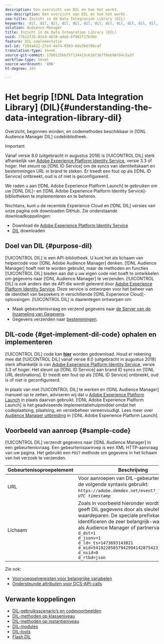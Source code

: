 ```yaml
---
description: Een overzicht van DIL en hoe het werkt.
seo-description: Een overzicht van DIL en hoe het werkt.
seo-title: Inzicht in de Data Integration Library (DIL)
keywords: 'dil, dil, dil, dil, dil, dil, dil, dil, dil, dil, dil, dil, dil, dil, dil, dil, dil, dil, dil, dil, dil, dil, dil, dil, dil, dil, dil, dil, dil, dil, dil, dil, dil, dil, dil. l, '
solution: Audience Manager
title: Inzicht in de Data Integration Library (DIL)
uuid: 77b12f35-81e4-4639-ada6-bf982f27b36e
feature: DIL-implementatie
exl-id: f194a422-27ed-4a74-9583-8de3b6786caf
translation-type: tm+mt
source-git-commit: 1760125bbf5f134415c616f367f0eb96f04c5a3f
workflow-type: tm+mt
source-wordcount: '496'
ht-degree: 16%

---
```


# Het begrip [!DNL Data Integration Library] (DIL){#understanding-the-data-integration-library-dil}

Overzicht, begonnen worden, en codemethodes beschikbaar in [!DNL Audience Manager DIL] codebibliotheek.

>[!IMPORTANT]
>
>Vanaf versie 8.0 (uitgebracht in augustus 2018) is [!UICONTROL DIL] sterk afhankelijk van [Adobe Experience Platform Identity Service](https://docs.adobe.com/content/help/nl-NL/id-service/using/home.html), versie 3.3 of hoger. Het steunt op [!DNL ID Service] om de syncs van identiteitskaart en bestemmingen URL in brand te steken. Er treedt een fout op als [!DNL ID Service] ontbreekt, oud is of niet is geconfigureerd.
>
>We raden u aan [!DNL Adobe Experience Platform Launch] te gebruiken om uw [!DNL DIL]- en [!DNL Adobe Experience Platform Identity Service]-bibliotheken te implementeren en te beheren.

Nochtans, kunt u de recentste Experience Cloud en [!DNL DIL] versies van onze pagina ook downloaden GitHub. Zie onderstaande downloadkoppelingen:

* Download de [Adobe Experience Platform Identity Service](https://github.com/Adobe-Marketing-Cloud/id-service/releases)
* [DIL](https://github.com/Adobe-Marketing-Cloud/dil/releases) downloaden

## Doel van DIL {#purpose-dil}

[!UICONTROL DIL] is een API-bibliotheek. U kunt het als lichaam van helpercode voor [!DNL Adobe Audience Manager] denken. [!DNL Audience Manager] hoeft niet te worden gebruikt, maar de methoden en functies [!UICONTROL DIL] bieden aan dat u uw eigen code niet hoeft te ontwikkelen om gegevens naar [!DNL Audience Manager] te verzenden. [!UICONTROL DIL] is ook anders dan de API die wordt geleverd door [Adobe Experience Platform Identity Service](https://docs.adobe.com/content/help/en/id-service/using/home.html). Deze service is ontworpen voor het beheer van de identiteit van bezoekers in verschillende [!DNL Experience Cloud]-oplossingen. [!UICONTROL DIL] is daarentegen ontworpen om:

* Maak gebeurtenisvraag en verzend gegevens naar [de Server van de Inzameling van Gegevens](../reference/system-components/components-data-collection.md).
* Gegevens verzenden naar [bestemmingen](../features/destinations/destinations.md).

## DIL-code {#get-implement-dil-code} ophalen en implementeren

[!UICONTROL DIL] code kan  **[hier](https://github.com/Adobe-Marketing-Cloud/dil/releases)** worden gedownload. Houd er rekening mee dat [!UICONTROL DIL] vanaf versie 8.0 (uitgebracht in augustus 2018) sterk afhankelijk is van [Adobe Experience Platform Identity Service](https://docs.adobe.com/content/help/en/id-service/using/home.html), versie 3.3 of hoger. Het steunt op [!DNL ID Service] aan brand ID syncs en [!DNL URL destinations]. Er treedt een fout op als [!DNL ID Service] ontbreekt, oud is of niet is geconfigureerd.

In plaats van met [!UICONTROL DIL] te werken en [!DNL Audience Manager] manueel op te zetten, adviseren wij dat u [Adobe Experience Platform Launch](https://experienceleague.adobe.com/docs/launch/using/home.html) in plaats daarvan gebruikt. [!DNL Adobe Experience Platform Launch] is het geadviseerde implementatiehulpmiddel omdat het codeplaatsing, plaatsing, en versiebeheer vereenvoudigt. Lees meer over [Audience Manager uitbreiding](https://experienceleague.adobe.com/docs/launch/using/extensions-ref/adobe-extension/audience-manager/overview.html) in [!DNL Adobe Experience Platform Launch].

## Voorbeeld van aanroep {#sample-code}

[!UICONTROL DIL] verzendt gegevens naar  [!DNL Audience Manager] in een gebeurtenisvraag. Een gebeurtenisaanroep is een XML HTTP-aanvraag van uw pagina. Het gebruikt een `POST` methode om gegevens in het lichaam van het verzoek te verzenden.

| Gebeurtenisoproepelement | Beschrijving |
|--- |--- |
| URL | Voor aanroepen van DIL-gebeurtenissen wordt de volgende syntaxis gebruikt: `https://adobe.demdex.net/event?_ts =` *`UNIX UTC timestamp`* |
| Lichaam | Zoals in voorbeeld hieronder wordt getoond, geeft DIL gegevens door als sleutel-waardeparen. De speciale prefixkarakters identificeren de zeer belangrijk-waardeparen als Audience Manager of partnervariabelen.<br>`d_dst=1`<br>`d_jsonv=1`<br>`d_ld=_ts=1473693143821`<br>`d_mid=54192285857942994142875423154873503351`<br>`d_nsid=0`<br>`d_rtbd=json`<br> |

Zie ook:
* [Voorvoegselvereisten voor belangrijke variabelen](../features/traits/trait-variable-prefixes.md)
* [Ondersteunde attributen voor DCS-API-calls](../api/dcs-intro/dcs-api-reference/dcs-keys.md)

## Verwante koppelingen

* [DIL-gebruiksscenario’s en codevoorbeelden](/help/using/dil/dil-use-cases.md)
* [DIL-methoden op klasseniveau ](/help/using/dil/dil-class-overview/dil-start.md)
* [DIL-methoden op instantieniveau](/help/using/dil/dil-instance-methods.md)
* [DIL-modules](/help/using/dil/dil-modules.md)
* [DIL-tools](/help/using/dil/dil-tools.md)
* [Flash DIL](/help/using/dil/dil-flash.md)
